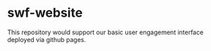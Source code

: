 # swf-website
This repository would support our basic user engagement interface deployed via github pages. 
